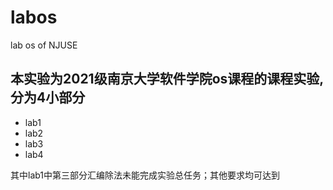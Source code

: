 # labos
lab os of NJUSE
## 本实验为2021级南京大学软件学院os课程的课程实验,分为4小部分
- lab1
- lab2
- lab3
- lab4

其中lab1中第三部分汇编除法未能完成实验总任务；其他要求均可达到
